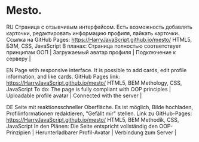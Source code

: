 # Mesto.

RU
Страница с отзывчивым интерфейсом. Есть возможность добавлять карточки, редактировать информацию профиля, лайкать карточки.
Ссылка на GitHub Pages:
https://HarryJavaScript.github.io/mesto/
HTML5, БЭМ, CSS, JavaScript
В планах:
Страница полностью соответствует принципам ООП |
Загружаемый аватар профиля |
Подключение к серверу |


EN
Page with responsive interface. It is possible to add cards, edit profile information, and like cards.
GitHub Pages link:
https://HarryJavaScript.github.io/mesto/
HTML5, BEM Methology, CSS, JavaScript
To do:
The page is fully compliant with OOP principles |
Uploadable profile avatar |
Connected with the server |


DE
Seite mit reaktionsschneller Oberfläche. Es ist möglich, Bilde hochladen, Profilinformationen redaktieren, "Gefällt mir" stellen.
Link zu GitHub-Pages:
https://HarryJavaScript.github.io/mesto/
HTML5, BEM Methodik, CSS, JavaScript
In den Plänen:
Die Seite entspricht vollständig den OOP-Prinzipien |
Herunterladbarer Profil-Avatar |
Verbindung zum Server |